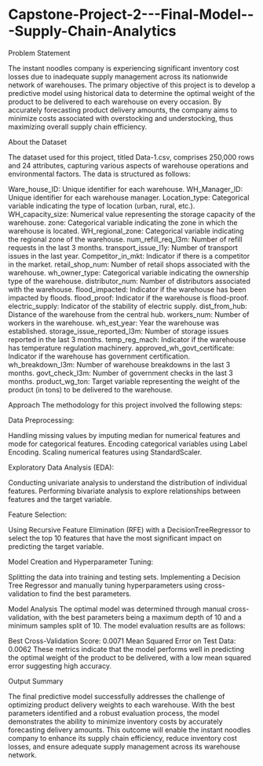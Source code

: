 # Capstone-Project-2---Final-Model---Supply-Chain-Analytics

Problem Statement

The instant noodles company is experiencing significant inventory cost losses due to inadequate supply management across its nationwide network of warehouses. The primary objective of this project is to develop a predictive model using historical data to determine the optimal weight of the product to be delivered to each warehouse on every occasion. By accurately forecasting product delivery amounts, the company aims to minimize costs associated with overstocking and understocking, thus maximizing overall supply chain efficiency.

About the Dataset

The dataset used for this project, titled Data-1.csv, comprises 250,000 rows and 24 attributes, capturing various aspects of warehouse operations and environmental factors. The data is structured as follows:

Ware_house_ID: Unique identifier for each warehouse.
WH_Manager_ID: Unique identifier for each warehouse manager.
Location_type: Categorical variable indicating the type of location (urban, rural, etc.).
WH_capacity_size: Numerical value representing the storage capacity of the warehouse.
zone: Categorical variable indicating the zone in which the warehouse is located.
WH_regional_zone: Categorical variable indicating the regional zone of the warehouse.
num_refill_req_l3m: Number of refill requests in the last 3 months.
transport_issue_l1y: Number of transport issues in the last year.
Competitor_in_mkt: Indicator if there is a competitor in the market.
retail_shop_num: Number of retail shops associated with the warehouse.
wh_owner_type: Categorical variable indicating the ownership type of the warehouse.
distributor_num: Number of distributors associated with the warehouse.
flood_impacted: Indicator if the warehouse has been impacted by floods.
flood_proof: Indicator if the warehouse is flood-proof.
electric_supply: Indicator of the stability of electric supply.
dist_from_hub: Distance of the warehouse from the central hub.
workers_num: Number of workers in the warehouse.
wh_est_year: Year the warehouse was established.
storage_issue_reported_l3m: Number of storage issues reported in the last 3 months.
temp_reg_mach: Indicator if the warehouse has temperature regulation machinery.
approved_wh_govt_certificate: Indicator if the warehouse has government certification.
wh_breakdown_l3m: Number of warehouse breakdowns in the last 3 months.
govt_check_l3m: Number of government checks in the last 3 months.
product_wg_ton: Target variable representing the weight of the product (in tons) to be delivered to the warehouse.

Approach
The methodology for this project involved the following steps:

Data Preprocessing:

Handling missing values by imputing median for numerical features and mode for categorical features.
Encoding categorical variables using Label Encoding.
Scaling numerical features using StandardScaler.

Exploratory Data Analysis (EDA):

Conducting univariate analysis to understand the distribution of individual features.
Performing bivariate analysis to explore relationships between features and the target variable.

Feature Selection:

Using Recursive Feature Elimination (RFE) with a DecisionTreeRegressor to select the top 10 features that have the most significant impact on predicting the target variable.

Model Creation and Hyperparameter Tuning:

Splitting the data into training and testing sets.
Implementing a Decision Tree Regressor and manually tuning hyperparameters using cross-validation to find the best parameters.

Model Analysis
The optimal model was determined through manual cross-validation, with the best parameters being a maximum depth of 10 and a minimum samples split of 10. The model evaluation results are as follows:

Best Cross-Validation Score: 0.0071
Mean Squared Error on Test Data: 0.0062
These metrics indicate that the model performs well in predicting the optimal weight of the product to be delivered, with a low mean squared error suggesting high accuracy.

Output Summary

The final predictive model successfully addresses the challenge of optimizing product delivery weights to each warehouse. With the best parameters identified and a robust evaluation process, the model demonstrates the ability to minimize inventory costs by accurately forecasting delivery amounts. This outcome will enable the instant noodles company to enhance its supply chain efficiency, reduce inventory cost losses, and ensure adequate supply management across its warehouse network.
